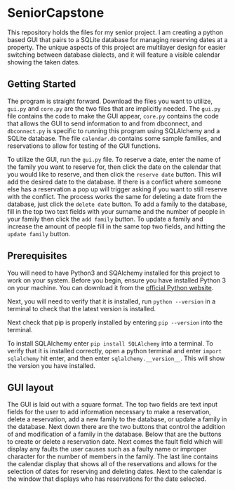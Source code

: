 # SeniorCapstone
This repository holds the files for my senior project. I am creating a python based GUI that pairs to a SQLite
database for managing reserving dates at a property. The unique aspects of this project are multilayer design for 
easier switching between database dialects, and it will feature a visible calendar showing the taken
dates.

## Getting Started

The program is straight forward. Download the files you want to utilize, `gui.py` and `core.py` are the two files that are implicitly needed. The `gui.py` file contains the code to make the GUI appear, `core.py` contains the code that allows the GUI to send information to and from dbconnect, and `dbconnect.py` is specific to running this program using SQLAlchemy and a SQLite database. The file `calendar.db` contains some sample families, and reservations to allow for testing of the GUI functions.

To utilize the GUI, run the `gui.py` file. To reserve a date, enter the name of the family you want to reserve for, then click the date on the calendar that you would like to reserve, and then click the `reserve date` button. This will add the desired date to the database. If there is a conflict where someone else has a reservation a pop up will trigger asking if you want to still reserve with the conflict. The process works the same for deleting a date from the database, just click the `delete date` button. To add a family to the database, fill in the top two text fields with your surname and the number of people in your family then click the `add family` button. To update a family and increase the amount of people fill in the same top two fields, and hitting the `update family` button. 

## Prerequisites
You will need to have Python3 and SQAlchemy installed for this project to work on your system.
Before you begin, ensure you have installed Python 3 on your machine. You can download it from the 
[official Python website](https://www.python.org/downloads/).

Next, you will need to verify that it is installed, run `python --version` in a terminal to check that the latest 
version is installed. 

Next check that pip is properly installed by entering `pip --version` into the terminal.

To install SQLAlchemy enter `pip install SQLAlchemy` into a terminal. To verify that it is installed correctly,
open a python terminal and enter `import sqlalchemy` hit enter, and then enter `sqlalchemy.__version__`. This will show
the version you have installed.

## GUI layout
The GUI is laid out with a square format. The top two fields are text input fields for the user to add information necessary to make a reservation, delete a reservation, add a new family to the database, or update a family in the database. Next down there are the two buttons that control the addition of and modification of a family in the database. Below that are the buttons to create or delete a reservation date. Next comes the fault field which will display any faults the user causes such as a faulty name or improper character for the number of members in the family. The last line contains the calendar display that shows all of the reservations and allows for the selection of dates for reserving and deleting dates. Next to the calendar is the window that displays who has reservations for the date selected.
